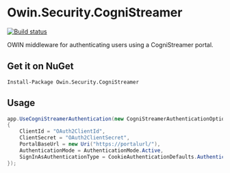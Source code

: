 # Owin.Security.CogniStreamer

[![Build status](https://ci.appveyor.com/api/projects/status/8lgj07ja9oodqfmo/branch/master?svg=true)](https://ci.appveyor.com/project/CogniStreamer/owin-security-cognistreamer/branch/master)

OWIN middleware for authenticating users using a CogniStreamer portal.

## Get it on NuGet

    Install-Package Owin.Security.CogniStreamer

## Usage

```C#
app.UseCogniStreamerAuthentication(new CogniStreamerAuthenticationOptions
{
    ClientId = "OAuth2ClientId",
    ClientSecret = "OAuth2ClientSecret",
    PortalBaseUrl = new Uri("https://portalurl/"),
    AuthenticationMode = AuthenticationMode.Active,
    SignInAsAuthenticationType = CookieAuthenticationDefaults.AuthenticationType,
});
```
